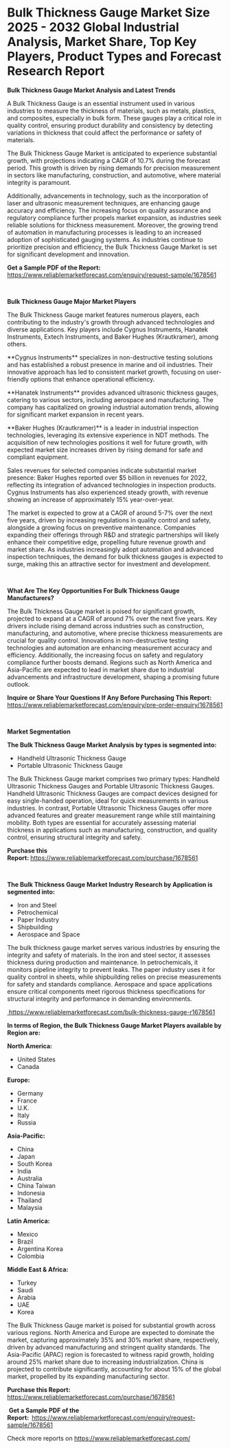 <p><h1>Bulk Thickness Gauge Market Size 2025 - 2032 Global Industrial Analysis, Market Share, Top Key Players, Product Types and Forecast Research Report</h1></p><p><strong>Bulk Thickness Gauge Market Analysis and Latest Trends</strong></p>
<p><p>A Bulk Thickness Gauge is an essential instrument used in various industries to measure the thickness of materials, such as metals, plastics, and composites, especially in bulk form. These gauges play a critical role in quality control, ensuring product durability and consistency by detecting variations in thickness that could affect the performance or safety of materials. </p><p>The Bulk Thickness Gauge Market is anticipated to experience substantial growth, with projections indicating a CAGR of 10.7% during the forecast period. This growth is driven by rising demands for precision measurement in sectors like manufacturing, construction, and automotive, where material integrity is paramount. </p><p>Additionally, advancements in technology, such as the incorporation of laser and ultrasonic measurement techniques, are enhancing gauge accuracy and efficiency. The increasing focus on quality assurance and regulatory compliance further propels market expansion, as industries seek reliable solutions for thickness measurement. Moreover, the growing trend of automation in manufacturing processes is leading to an increased adoption of sophisticated gauging systems. As industries continue to prioritize precision and efficiency, the Bulk Thickness Gauge Market is set for significant development and innovation.</p></p>
<p><strong>Get a Sample PDF of the Report:&nbsp;</strong> <a href="https://www.reliablemarketforecast.com/enquiry/request-sample/1678561?utm_campaign=2336&utm_medium=2&utm_source=Github&utm_content=ia&utm_term=24032025&utm_id=bulk-thickness-gauge">https://www.reliablemarketforecast.com/enquiry/request-sample/1678561</a></p>
<p>&nbsp;</p>
<p><strong>Bulk Thickness Gauge Major Market Players</strong></p>
<p><p>The Bulk Thickness Gauge market features numerous players, each contributing to the industry's growth through advanced technologies and diverse applications. Key players include Cygnus Instruments, Hanatek Instruments, Extech Instruments, and Baker Hughes (Krautkramer), among others.</p><p>**Cygnus Instruments** specializes in non-destructive testing solutions and has established a robust presence in marine and oil industries. Their innovative approach has led to consistent market growth, focusing on user-friendly options that enhance operational efficiency.</p><p>**Hanatek Instruments** provides advanced ultrasonic thickness gauges, catering to various sectors, including aerospace and manufacturing. The company has capitalized on growing industrial automation trends, allowing for significant market expansion in recent years.</p><p>**Baker Hughes (Krautkramer)** is a leader in industrial inspection technologies, leveraging its extensive experience in NDT methods. The acquisition of new technologies positions it well for future growth, with expected market size increases driven by rising demand for safe and compliant equipment.</p><p>Sales revenues for selected companies indicate substantial market presence: Baker Hughes reported over $5 billion in revenues for 2022, reflecting its integration of advanced technologies in inspection products. Cygnus Instruments has also experienced steady growth, with revenue showing an increase of approximately 15% year-over-year.</p><p>The market is expected to grow at a CAGR of around 5-7% over the next five years, driven by increasing regulations in quality control and safety, alongside a growing focus on preventive maintenance. Companies expanding their offerings through R&D and strategic partnerships will likely enhance their competitive edge, propelling future revenue growth and market share. As industries increasingly adopt automation and advanced inspection techniques, the demand for bulk thickness gauges is expected to surge, making this an attractive sector for investment and development.</p></p>
<p>&nbsp;</p>
<p><strong>What Are The Key Opportunities For Bulk Thickness Gauge Manufacturers?</strong></p>
<p><p>The Bulk Thickness Gauge market is poised for significant growth, projected to expand at a CAGR of around 7% over the next five years. Key drivers include rising demand across industries such as construction, manufacturing, and automotive, where precise thickness measurements are crucial for quality control. Innovations in non-destructive testing technologies and automation are enhancing measurement accuracy and efficiency. Additionally, the increasing focus on safety and regulatory compliance further boosts demand. Regions such as North America and Asia-Pacific are expected to lead in market share due to industrial advancements and infrastructure development, shaping a promising future outlook.</p></p>
<p><strong>Inquire or Share Your Questions If Any Before Purchasing This Report:</strong> <a href="https://www.reliablemarketforecast.com/enquiry/pre-order-enquiry/1678561?utm_campaign=2336&utm_medium=2&utm_source=Github&utm_content=ia&utm_term=24032025&utm_id=bulk-thickness-gauge">https://www.reliablemarketforecast.com/enquiry/pre-order-enquiry/1678561</a></p>
<p>&nbsp;</p>
<p><strong>Market Segmentation</strong></p>
<p><strong>The Bulk Thickness Gauge Market Analysis by types is segmented into:</strong></p>
<p><ul><li>Handheld Ultrasonic Thickness Gauge</li><li>Portable Ultrasonic Thickness Gauge</li></ul></p>
<p><p>The Bulk Thickness Gauge market comprises two primary types: Handheld Ultrasonic Thickness Gauges and Portable Ultrasonic Thickness Gauges. Handheld Ultrasonic Thickness Gauges are compact devices designed for easy single-handed operation, ideal for quick measurements in various industries. In contrast, Portable Ultrasonic Thickness Gauges offer more advanced features and greater measurement range while still maintaining mobility. Both types are essential for accurately assessing material thickness in applications such as manufacturing, construction, and quality control, ensuring structural integrity and safety.</p></p>
<p><strong>Purchase this Report:&nbsp;</strong><a href="https://www.reliablemarketforecast.com/purchase/1678561?utm_campaign=2336&utm_medium=2&utm_source=Github&utm_content=ia&utm_term=24032025&utm_id=bulk-thickness-gauge">https://www.reliablemarketforecast.com/purchase/1678561</a></p>
<p>&nbsp;</p>
<p><strong>The Bulk Thickness Gauge Market Industry Research by Application is segmented into:</strong></p>
<p><ul><li>Iron and Steel</li><li>Petrochemical</li><li>Paper Industry</li><li>Shipbuilding</li><li>Aerospace and Space</li></ul></p>
<p><p>The bulk thickness gauge market serves various industries by ensuring the integrity and safety of materials. In the iron and steel sector, it assesses thickness during production and maintenance. In petrochemicals, it monitors pipeline integrity to prevent leaks. The paper industry uses it for quality control in sheets, while shipbuilding relies on precise measurements for safety and standards compliance. Aerospace and space applications ensure critical components meet rigorous thickness specifications for structural integrity and performance in demanding environments.</p></p>
<p><a href="https://www.reliablemarketforecast.com/bulk-thickness-gauge-r1678561?utm_campaign=2336&utm_medium=2&utm_source=Github&utm_content=ia&utm_term=24032025&utm_id=bulk-thickness-gauge">&nbsp;https://www.reliablemarketforecast.com/bulk-thickness-gauge-r1678561</a></p>
<p><strong>In terms of Region, the Bulk Thickness Gauge Market Players available by Region are:</strong></p>
<p>
    <p> <strong> North America: </strong>
        <ul>
            <li>United States</li>
            <li>Canada</li>
        </ul>
        </p> 
    <p> <strong> Europe: </strong>
        <ul>
            <li>Germany</li>
            <li>France</li>
            <li>U.K.</li>
            <li>Italy</li>
            <li>Russia</li>
        </ul>
        </p> 
    <p> <strong> Asia-Pacific: </strong>
        <ul>
            <li>China</li>
            <li>Japan</li>
            <li>South Korea</li>
            <li>India</li>
            <li>Australia</li>
            <li>China Taiwan</li>
            <li>Indonesia</li>
            <li>Thailand</li>
            <li>Malaysia</li>
        </ul>
        </p> 
    <p> <strong> Latin America: </strong>
        <ul>
            <li>Mexico</li>
            <li>Brazil</li>
            <li>Argentina Korea</li>
            <li>Colombia</li>
        </ul>
        </p> 
    <p> <strong> Middle East & Africa: </strong>
        <ul>
            <li>Turkey</li>
            <li>Saudi</li>
            <li>Arabia</li>
            <li>UAE</li>
            <li>Korea</li>
        </ul>
    </p>
    </p>
<p><p>The Bulk Thickness Gauge market is poised for substantial growth across various regions. North America and Europe are expected to dominate the market, capturing approximately 35% and 30% market share, respectively, driven by advanced manufacturing and stringent quality standards. The Asia-Pacific (APAC) region is forecasted to witness rapid growth, holding around 25% market share due to increasing industrialization. China is projected to contribute significantly, accounting for about 15% of the global market, propelled by its expanding manufacturing sector.</p></p>
<p><strong>Purchase this Report: </strong><a href="https://www.reliablemarketforecast.com/purchase/1678561?utm_campaign=2336&utm_medium=2&utm_source=Github&utm_content=ia&utm_term=24032025&utm_id=bulk-thickness-gauge">https://www.reliablemarketforecast.com/purchase/1678561</a></p>
<p>&nbsp;<strong>Get a Sample PDF of the Report:&nbsp;&nbsp;</strong><a href="https://www.reliablemarketforecast.com/enquiry/request-sample/1678561?utm_campaign=2336&utm_medium=2&utm_source=Github&utm_content=ia&utm_term=24032025&utm_id=bulk-thickness-gauge">https://www.reliablemarketforecast.com/enquiry/request-sample/1678561</a></p>
<p><strong></strong></p>
<p>Check more reports on <a href="https://www.reliablemarketforecast.com/?utm_campaign=2336&utm_medium=2&utm_source=Github&utm_content=ia&utm_term=24032025&utm_id=bulk-thickness-gauge">https://www.reliablemarketforecast.com/</a></p>
